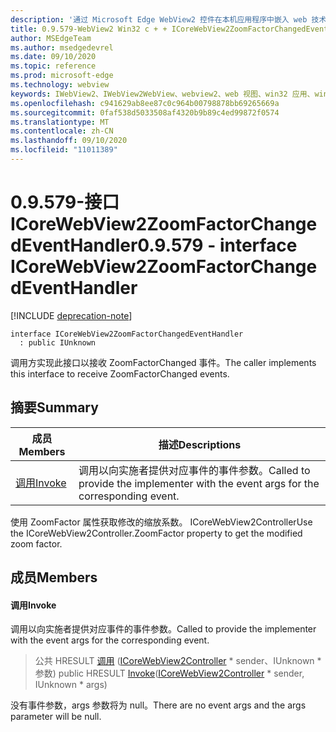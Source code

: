 ```yaml
---
description: '通过 Microsoft Edge WebView2 控件在本机应用程序中嵌入 web 技术 (HTML、CSS 和 JavaScript) '
title: 0.9.579-WebView2 Win32 c + + ICoreWebView2ZoomFactorChangedEventHandler
author: MSEdgeTeam
ms.author: msedgedevrel
ms.date: 09/10/2020
ms.topic: reference
ms.prod: microsoft-edge
ms.technology: webview
keywords: IWebView2、IWebView2WebView、webview2、web 视图、win32 应用、win32、edge、ICoreWebView2、ICoreWebView2Controller、浏览器控件、边缘 html、ICoreWebView2ZoomFactorChangedEventHandler
ms.openlocfilehash: c941629ab8ee87c0c964b00798878bb69265669a
ms.sourcegitcommit: 0faf538d5033508af4320b9b89c4ed99872f0574
ms.translationtype: MT
ms.contentlocale: zh-CN
ms.lasthandoff: 09/10/2020
ms.locfileid: "11011389"
---
```

# <span data-ttu-id="c6d69-104">0.9.579-接口 ICoreWebView2ZoomFactorChangedEventHandler</span><span class="sxs-lookup"><span data-stu-id="c6d69-104">0.9.579 - interface ICoreWebView2ZoomFactorChangedEventHandler</span></span> 

[!INCLUDE [deprecation-note](../../includes/deprecation-note.md)]

```
interface ICoreWebView2ZoomFactorChangedEventHandler
  : public IUnknown
```

<span data-ttu-id="c6d69-105">调用方实现此接口以接收 ZoomFactorChanged 事件。</span><span class="sxs-lookup"><span data-stu-id="c6d69-105">The caller implements this interface to receive ZoomFactorChanged events.</span></span>

## <span data-ttu-id="c6d69-106">摘要</span><span class="sxs-lookup"><span data-stu-id="c6d69-106">Summary</span></span>

 <span data-ttu-id="c6d69-107">成员</span><span class="sxs-lookup"><span data-stu-id="c6d69-107">Members</span></span>                        | <span data-ttu-id="c6d69-108">描述</span><span class="sxs-lookup"><span data-stu-id="c6d69-108">Descriptions</span></span>
--------------------------------|---------------------------------------------
[<span data-ttu-id="c6d69-109">调用</span><span class="sxs-lookup"><span data-stu-id="c6d69-109">Invoke</span></span>](#invoke) | <span data-ttu-id="c6d69-110">调用以向实施者提供对应事件的事件参数。</span><span class="sxs-lookup"><span data-stu-id="c6d69-110">Called to provide the implementer with the event args for the corresponding event.</span></span>

<span data-ttu-id="c6d69-111">使用 ZoomFactor 属性获取修改的缩放系数。 ICoreWebView2Controller</span><span class="sxs-lookup"><span data-stu-id="c6d69-111">Use the ICoreWebView2Controller.ZoomFactor property to get the modified zoom factor.</span></span>

## <span data-ttu-id="c6d69-112">成员</span><span class="sxs-lookup"><span data-stu-id="c6d69-112">Members</span></span>

#### <span data-ttu-id="c6d69-113">调用</span><span class="sxs-lookup"><span data-stu-id="c6d69-113">Invoke</span></span> 

<span data-ttu-id="c6d69-114">调用以向实施者提供对应事件的事件参数。</span><span class="sxs-lookup"><span data-stu-id="c6d69-114">Called to provide the implementer with the event args for the corresponding event.</span></span>

> <span data-ttu-id="c6d69-115">公共 HRESULT [调用](#invoke) ([ICoreWebView2Controller](icorewebview2controller.md) \* sender、IUnknown \* 参数) </span><span class="sxs-lookup"><span data-stu-id="c6d69-115">public HRESULT [Invoke](#invoke)([ICoreWebView2Controller](icorewebview2controller.md) \* sender, IUnknown \* args)</span></span>

<span data-ttu-id="c6d69-116">没有事件参数，args 参数将为 null。</span><span class="sxs-lookup"><span data-stu-id="c6d69-116">There are no event args and the args parameter will be null.</span></span>

